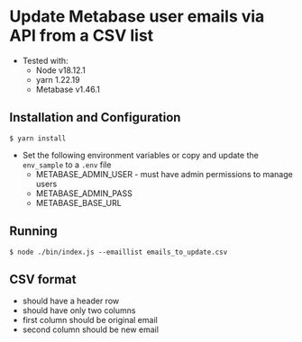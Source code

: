 # Update Metabase user emails via API from a CSV list

- Tested with:
    - Node v18.12.1
    - yarn 1.22.19
    - Metabase v1.46.1

## Installation and Configuration
```
$ yarn install
```
- Set the following environment variables or copy and update the `env_sample` to a `.env` file
    - METABASE_ADMIN_USER - must have admin permissions to manage users
    - METABASE_ADMIN_PASS
    - METABASE_BASE_URL


## Running
```
$ node ./bin/index.js --emaillist emails_to_update.csv
```

## CSV format
- should have a header row
- should have only two columns
- first column should be original email
- second column should be new email


